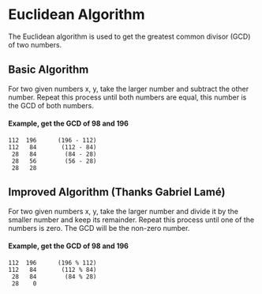 # Euclidean Algorithm

The Euclidean algorithm is used to get the greatest common divisor (GCD) of two
numbers.

## Basic Algorithm

For two given numbers x, y, take the larger number and subtract the other
number. Repeat this process until both numbers are equal, this number is the
GCD of both numbers.

#### Example, get the GCD of 98 and 196

```
112  196      (196 - 112)  
112   84       (112 - 84)  
 28   84        (84 - 28)  
 28   56        (56 - 28)  
 28   28  
```

## Improved Algorithm (Thanks Gabriel Lamé)

For two given numbers x, y, take the larger number and divide it by the smaller
number and keep its remainder. Repeat this process until one of the numbers is
zero. The GCD will be the non-zero number.

#### Example, get the GCD of 98 and 196

```
112  196      (196 % 112)  
112   84       (112 % 84)  
 28   84        (84 % 28)  
 28    0  
```

